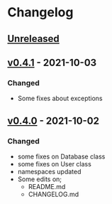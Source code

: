 # Changelog

## [Unreleased](https://github.com/PHPneeds/Libs/main...HEAD)

## [v0.4.1](https://github.com/PHPneeds/Libs/compare/v0.4.0...v0.4.1) - 2021-10-03
### Changed
- Some fixes about exceptions

## [v0.4.0](https://github.com/PHPneeds/Libs/compare/main...v0.4.0) - 2021-10-02
### Changed
- some fixes on Database class
- some fixes on User class
- namespaces updated
- Some edits on;
  - README.md
  - CHANGELOG.md
